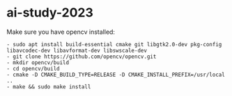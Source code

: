 # ai-study-2023

Make sure you have opencv installed:
```
- sudo apt install build-essential cmake git libgtk2.0-dev pkg-config libavcodec-dev libavformat-dev libswscale-dev
- git clone https://github.com/opencv/opencv.git
- mkdir opencv/build
- cd opencv/build
- cmake -D CMAKE_BUILD_TYPE=RELEASE -D CMAKE_INSTALL_PREFIX=/usr/local ..
- make && sudo make install
```

